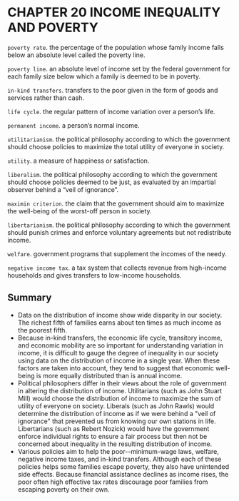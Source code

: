 # CHAPTER 20 INCOME INEQUALITY AND POVERTY



`poverty rate`. the percentage of the population whose family income falls below an absolute level called the poverty line.

`poverty line`. an absolute level of income set by the federal government for each family size below which a family is deemed to be in poverty.

`in-kind transfers`. transfers to the poor given in the form of goods and services rather than cash.

`life cycle`. the regular pattern of income variation over a person’s life.

`permanent income`. a person’s normal income.

`utilitarianism`. the political philosophy according to which the government should choose policies to maximize the total utility of everyone in society.

`utility`. a measure of happiness or satisfaction.

`liberalism`. the political philosophy according to which the government should choose policies deemed to be just, as evaluated by an impartial observer behind a “veil of ignorance”.

`maximin criterion`. the claim that the government should aim to maximize the well-being of the worst-off person in society.

`libertarianism`. the political philosophy according to which the government should punish crimes and enforce voluntary agreements but not redistribute income.

`welfare`. government programs that supplement the incomes of the needy.

`negative income tax`. a tax system that collects revenue from high-income households and gives transfers to low-income households.



## Summary

- Data on the distribution of income show wide disparity in our society. The richest fifth of families earns about ten times as much income as the poorest fifth.
- Because in-kind transfers, the economic life cycle, transitory income, and economic mobility are so important for understanding variation in income, it is difficult to gauge the degree of inequality in our society using data on the distribution of income in a single year. When these factors are taken into account, they tend to suggest that economic well-being is more equally distributed than is annual income.
- Political philosophers differ in their views about the role of government in altering the distribution of income. Utilitarians (such as John Stuart Mill) would choose the distribution of income to maximize the sum of utility of everyone on society. Liberals (such as John Rawls) would determine the distribution of income as if we were behind a "veil of ignorance" that prevented us from knowing our own stations in life.  Libertarians (such as Rebert Nozick) would have the government enforce individual rights to ensure a fair process but then not be concerned about inequality in the resulting distribution of income.
- Various policies aim to help the poor--minimum-wage laws, welfare, negative income taxes, and in-kind transfers. Although each of these policies helps some families escape poverty, they also have unintended side effects. Because financial assistance declines as income rises, the poor often high effective tax rates discourage poor families from escaping poverty on their own.
